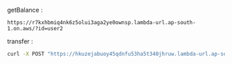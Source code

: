 getBalance : 
```http
https://r7kxhbmiq4nk6z5olui3aga2ye0ownsp.lambda-url.ap-south-1.on.aws/?id=user2
```

transfer : 
```bash 
curl -X POST "https://hkuzejabuoy45qdnfu53ha5t340jhruw.lambda-url.ap-south-1.on.aws/" -d '{"sender": "user1", "receiver":"user2", "amount":"10"}' -H "Content-Type: application/json"
```